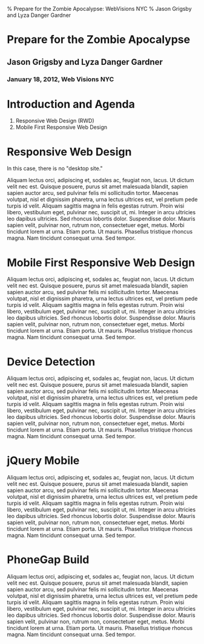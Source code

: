 % Prepare for the Zombie Apocalypse: WebVisions NYC
% Jason Grigsby and Lyza Danger Gardner

# Prepare for the Zombie Apocalypse

## Jason Grigsby and Lyza Danger Gardner

### January 18, 2012, Web Visions NYC

# Introduction and Agenda

1. Responsive Web Design (RWD)
2. Mobile First Responsive Web Design

# Responsive Web Design

In this case, there is no "desktop site."

Aliquam lectus orci, adipiscing et, sodales ac, feugiat non, lacus. Ut dictum velit nec est. Quisque posuere, purus sit amet malesuada blandit, sapien sapien auctor arcu, sed pulvinar felis mi sollicitudin tortor. Maecenas volutpat, nisl et dignissim pharetra, urna lectus ultrices est, vel pretium pede turpis id velit. Aliquam sagittis magna in felis egestas rutrum. Proin wisi libero, vestibulum eget, pulvinar nec, suscipit ut, mi. Integer in arcu ultricies leo dapibus ultricies. Sed rhoncus lobortis dolor. Suspendisse dolor. Mauris sapien velit, pulvinar non, rutrum non, consectetuer eget, metus. Morbi tincidunt lorem at urna. Etiam porta. Ut mauris. Phasellus tristique rhoncus magna. Nam tincidunt consequat urna. Sed tempor.

# Mobile First Responsive Web Design

Aliquam lectus orci, adipiscing et, sodales ac, feugiat non, lacus. Ut dictum velit nec est. Quisque posuere, purus sit amet malesuada blandit, sapien sapien auctor arcu, sed pulvinar felis mi sollicitudin tortor. Maecenas volutpat, nisl et dignissim pharetra, urna lectus ultrices est, vel pretium pede turpis id velit. Aliquam sagittis magna in felis egestas rutrum. Proin wisi libero, vestibulum eget, pulvinar nec, suscipit ut, mi. Integer in arcu ultricies leo dapibus ultricies. Sed rhoncus lobortis dolor. Suspendisse dolor. Mauris sapien velit, pulvinar non, rutrum non, consectetuer eget, metus. Morbi tincidunt lorem at urna. Etiam porta. Ut mauris. Phasellus tristique rhoncus magna. Nam tincidunt consequat urna. Sed tempor.

# Device Detection

Aliquam lectus orci, adipiscing et, sodales ac, feugiat non, lacus. Ut dictum velit nec est. Quisque posuere, purus sit amet malesuada blandit, sapien sapien auctor arcu, sed pulvinar felis mi sollicitudin tortor. Maecenas volutpat, nisl et dignissim pharetra, urna lectus ultrices est, vel pretium pede turpis id velit. Aliquam sagittis magna in felis egestas rutrum. Proin wisi libero, vestibulum eget, pulvinar nec, suscipit ut, mi. Integer in arcu ultricies leo dapibus ultricies. Sed rhoncus lobortis dolor. Suspendisse dolor. Mauris sapien velit, pulvinar non, rutrum non, consectetuer eget, metus. Morbi tincidunt lorem at urna. Etiam porta. Ut mauris. Phasellus tristique rhoncus magna. Nam tincidunt consequat urna. Sed tempor.

# jQuery Mobile

Aliquam lectus orci, adipiscing et, sodales ac, feugiat non, lacus. Ut dictum velit nec est. Quisque posuere, purus sit amet malesuada blandit, sapien sapien auctor arcu, sed pulvinar felis mi sollicitudin tortor. Maecenas volutpat, nisl et dignissim pharetra, urna lectus ultrices est, vel pretium pede turpis id velit. Aliquam sagittis magna in felis egestas rutrum. Proin wisi libero, vestibulum eget, pulvinar nec, suscipit ut, mi. Integer in arcu ultricies leo dapibus ultricies. Sed rhoncus lobortis dolor. Suspendisse dolor. Mauris sapien velit, pulvinar non, rutrum non, consectetuer eget, metus. Morbi tincidunt lorem at urna. Etiam porta. Ut mauris. Phasellus tristique rhoncus magna. Nam tincidunt consequat urna. Sed tempor.

# PhoneGap Build

Aliquam lectus orci, adipiscing et, sodales ac, feugiat non, lacus. Ut dictum velit nec est. Quisque posuere, purus sit amet malesuada blandit, sapien sapien auctor arcu, sed pulvinar felis mi sollicitudin tortor. Maecenas volutpat, nisl et dignissim pharetra, urna lectus ultrices est, vel pretium pede turpis id velit. Aliquam sagittis magna in felis egestas rutrum. Proin wisi libero, vestibulum eget, pulvinar nec, suscipit ut, mi. Integer in arcu ultricies leo dapibus ultricies. Sed rhoncus lobortis dolor. Suspendisse dolor. Mauris sapien velit, pulvinar non, rutrum non, consectetuer eget, metus. Morbi tincidunt lorem at urna. Etiam porta. Ut mauris. Phasellus tristique rhoncus magna. Nam tincidunt consequat urna. Sed tempor.
